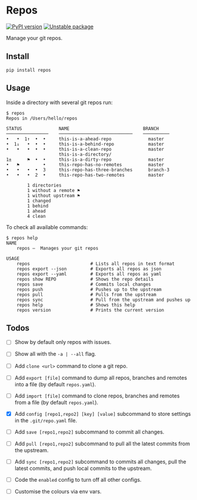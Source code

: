 # Repos

[![PyPI version](https://badge.fury.io/py/repos.svg)](https://badge.fury.io/py/repos)
[![Unstable package](https://img.shields.io/badge/_Unstable_package_-_This_code_is_a_work_in_progress_-red)](https://semver.org)


Manage your git repos.


## Install

    pip install repos


## Usage

Inside a directory with several git repos run:

    $ repos
    Repos in /Users/hello/repos

    STATUS              NAME                            BRANCH
    ────────────────    ────────────────────────────    ──────────
    •   •  1↑  •  •     this-is-a-ahead-repo              master
    •  1↓   •  •  •     this-is-a-behind-repo             master
    •   •   •  •  •     this-is-a-clean-repo              master
                        this-is-a-directory/
    1±      ⚑  •  •     this-is-a-dirty-repo              master
    •   ⚑         •     this-repo-has-no-remotes          master
    •   •   •  •  3     this-repo-has-three-branches      branch-3
    •   •   •  2  •     this-repo-has-two-remotes         master

            1 directories
            1 without a remote ⚑
            1 without upstream ⚑
            1 changed
            1 behind
            1 ahead
            4 clean

To check all available commands:

```
$ repos help
NAME
    repos —  Manages your git repos

USAGE
    repos                       # Lists all repos in text format
    repos export --json         # Exports all repos as json
    repos export --yaml         # Exports all repos as yaml
    repos show REPO             # Shows the repo details
    repos save                  # Commits local changes
    repos push                  # Pushes up to the upstream
    repos pull                  # Pulls from the upstream
    repos sync                  # Pull from the upstream and pushes up
    repos help                  # Shows this help
    repos version               # Prints the current version
```


## Todos

- [ ] Show by default only repos with issues.

- [ ] Show all with the `-a | --all` flag.

- [ ] Add `clone <url>` command to clone a git repo.

- [ ] Add `export [file]` command to dump all repos, branches
      and remotes into a file (by default `repos.yaml`).

- [ ] Add `import [file]` command to clone repos, branches
      and remotes from a file (by default `repos.yaml`).

- [x] Add `config [repo1,repo2] [key] [value]` subcommand to
      store settings in the `.git/repo.yaml` file.

- [ ] Add `save [repo1,repo2]` subcommand to commit all
      changes.

- [ ] Add `pull [repo1,repo2]` subcommand to pull all the
      latest commits from the upstream.

- [ ] Add `sync [repo1,repo2]` subcommand to commits all
      changes, pull the latest commits, and push local commits
      to the upstream.

- [ ] Code the `enabled` config to turn off all other configs.

- [ ] Customise the colours via env vars.
